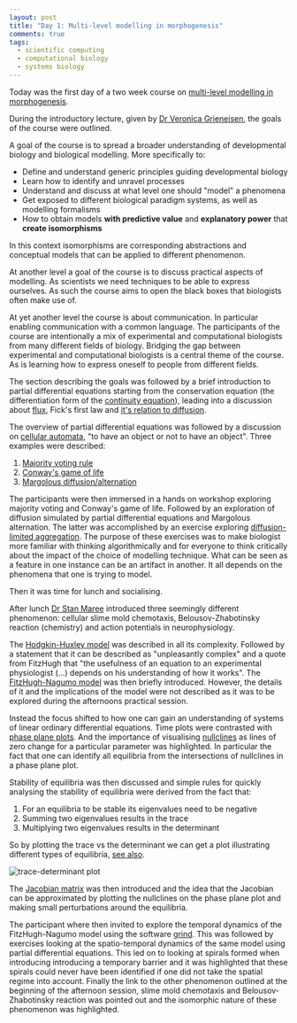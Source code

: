```yaml
---
layout: post
title: "Day 1: Multi-level modelling in morphogenesis"
comments: true
tags:
  - scientific computing
  - computational biology
  - systems biology
---
```


Today was the first day of a two week course on
[multi-level modelling in morphogenesis](https://www.jic.ac.uk/whats-on/events/2015/07/embo-practical-course-2015/).

During the introductory lecture, given by 
[Dr Veronica Grieneisen](https://www.jic.ac.uk/directory/veronica-grieneisen/),
the goals of the course were outlined.

A goal of the course is to spread a broader understanding of
developmental biology and biological modelling. More specifically to:

- Define and understand generic principles guiding developmental biology
- Learn how to identify and unravel processes
- Understand and discuss at what level one should "model" a phenomena
- Get exposed to different biological paradigm systems, as well as modelling formalisms
- How to obtain models **with predictive value** and **explanatory power** that **create isomorphisms**

In this context isomorphisms are corresponding abstractions and conceptual
models that can be applied to different phenomenon.

At another level a goal of the course is to discuss practical aspects of
modelling. As scientists we need techniques to be able to express ourselves. As
such the course aims to open the black boxes that biologists often make use of.

At yet another level the course is about communication. In particular enabling
communication with a common language. The participants of the course are
intentionally a mix of experimental and computational biologists from many
different fields of biology. Bridging the gap between experimental and
computational biologists is a central theme of the course. As is learning how
to express oneself to people from different fields. 

The section describing the goals was followed by a brief introduction
to partial differential equations starting from the conservation equation (the
differentiation form of the
[continuity equation](https://en.wikipedia.org/wiki/Continuity_equation)),
leading into a discussion about
[flux](https://en.wikipedia.org/wiki/Flux), Fick's first law and
[it's relation to diffusion](https://en.wikipedia.org/wiki/Fick%27s_laws_of_diffusion).

The overview of partial differential equations was followed by a discussion on
[cellular automata](https://en.wikipedia.org/wiki/Cellular_automaton),
"to have an object or not to have an object". Three examples were described:

1. [Majority voting rule](http://demonstrations.wolfram.com/CellularAutomataWithMajorityRule/)
2. [Conway's game of life](https://en.wikipedia.org/wiki/Conway%27s_Game_of_Life)
3. [Margolous diffusion/alternation](http://cell-auto.com/neighbourhood/margolus/)

The participants were then immersed in a hands on workshop exploring majority
voting and Conway's game of life. Followed by an exploration of diffusion simulated by
partial differential equations and Margolous alternation. The latter was accomplished
by an exercise exploring
[diffusion-limited aggregation](https://en.wikipedia.org/wiki/Diffusion-limited_aggregation).
The purpose of these exercises was to make biologist more familiar with
thinking algorithmically and for everyone to think critically about the impact
of the choice of modelling technique.  What can be seen as a feature in one
instance can be an artifact in another. It all depends on the phenomena that
one is trying to model.

Then it was time for lunch and socialising.

After lunch
[Dr Stan Maree](https://www.jic.ac.uk/directory/stan-maree/)
introduced three seemingly different phenomenon: cellular slime mold chemotaxis, 
Belousov-Zhabotinsky reaction (chemistry) and action potentials in neurophysiology.

The
[Hodgkin-Huxley model](https://en.wikipedia.org/wiki/Hodgkin–Huxley_model)
was described in all its complexity. Followed by a statement that it can be
described as "unpleasantly complex" and a quote from FitzHugh that
"the usefulness of an equation to an experimental physiologist (...) depends
on his understanding of how it works". The
[FitzHugh-Nagumo model](https://en.wikipedia.org/wiki/FitzHugh–Nagumo_model)
was then briefly introduced. However, the details of it and the implications
of the model were not described as it was to be explored during the
afternoons practical session.

Instead the focus shifted to how one can gain an understanding of systems of
linear ordinary differential equations. Time plots were contrasted with
[phase plane plots](https://en.wikipedia.org/wiki/Phase_plane). And the importance
of visualising
[nullclines](https://en.wikipedia.org/wiki/Nullcline) as lines of zero change
for a particular parameter was highlighted. In particular the fact that
one can identify all equilibria from the intersections of nullclines in
a phase plane plot.

Stability of equilibria was then discussed and simple rules for quickly analysing
the stability of equilibria were derived from the fact that:

1. For an equilibria to be stable its eigenvalues need to be negative
2. Summing two eigenvalues results in the trace
3. Multiplying two eigenvalues results in the determinant 

So by plotting the trace vs the determinant we can get a plot illustrating
different types of equilibria,
[see also](https://en.wikipedia.org/wiki/Phase_plane#Eigenvectors_and_nodes).

![trace-determinant plot](https://upload.wikimedia.org/wikipedia/commons/3/35/Phase_plane_nodes.svg)

The
[Jacobian matrix](https://en.wikipedia.org/wiki/Jacobian_matrix_and_determinant)
was then introduced and the idea that the Jacobian can be approximated by
plotting the nullclines on the phase plane plot and making small
perturbations around the equilibria.

The participant where then invited to explore the temporal dynamics of the FitzHugh-Nagumo
model using the software
[grind](http://www-binf.bio.uu.nl/rdb/grind.html). This was followed by exercises looking
at the spatio-temporal dynamics of the same model using partial differential equations.
This led on to looking at spirals formed when introducing introducing a temporary barrier
and it was highlighted that these spirals could never have been identified if
one did not take the spatial regime into account.  Finally the link to the
other phenomenon outlined at the beginning of the afternoon session, slime mold
chemotaxis and
Belousov-Zhabotinsky reaction was pointed out and the isomorphic nature of these
phenomenon was highlighted.
